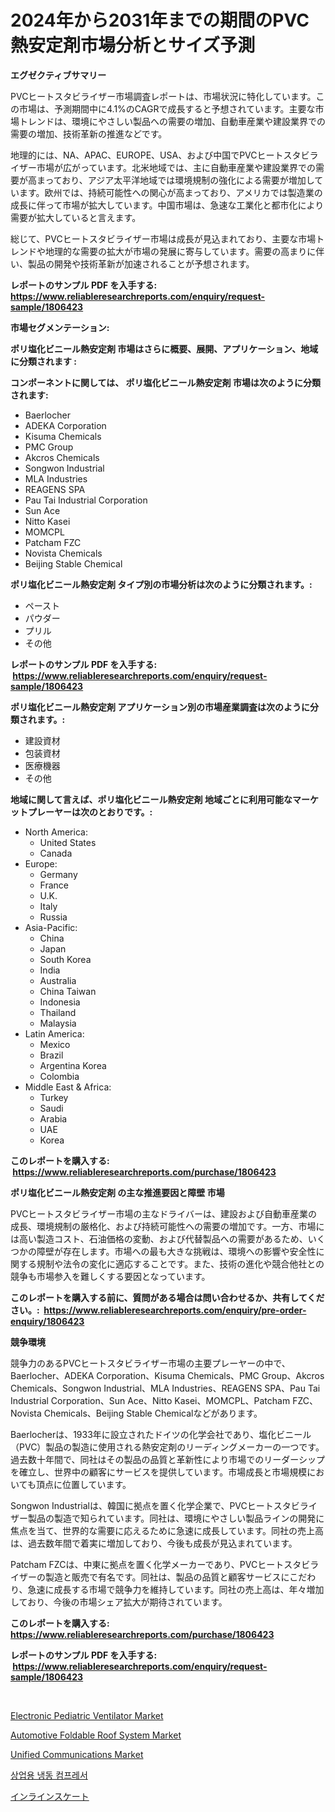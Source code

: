 <p><h1>2024年から2031年までの期間のPVC熱安定剤市場分析とサイズ予測</h1></p><p><strong>エグゼクティブサマリー</strong></p>
<p><p>PVCヒートスタビライザー市場調査レポートは、市場状況に特化しています。この市場は、予測期間中に4.1%のCAGRで成長すると予想されています。主要な市場トレンドは、環境にやさしい製品への需要の増加、自動車産業や建設業界での需要の増加、技術革新の推進などです。</p><p>地理的には、NA、APAC、EUROPE、USA、および中国でPVCヒートスタビライザー市場が広がっています。北米地域では、主に自動車産業や建設業界での需要が高まっており、アジア太平洋地域では環境規制の強化による需要が増加しています。欧州では、持続可能性への関心が高まっており、アメリカでは製造業の成長に伴って市場が拡大しています。中国市場は、急速な工業化と都市化により需要が拡大していると言えます。</p><p>総じて、PVCヒートスタビライザー市場は成長が見込まれており、主要な市場トレンドや地理的な需要の拡大が市場の発展に寄与しています。需要の高まりに伴い、製品の開発や技術革新が加速されることが予想されます。</p></p>
<p><strong>レポートのサンプル PDF を入手する: <a href="https://www.reliableresearchreports.com/enquiry/request-sample/1806423">https://www.reliableresearchreports.com/enquiry/request-sample/1806423</a></strong></p>
<p><strong>市場セグメンテーション:</strong></p>
<p><strong> ポリ塩化ビニール熱安定剤 市場はさらに概要、展開、アプリケーション、地域に分類されます :</strong></p>
<p><strong>コンポーネントに関しては、 ポリ塩化ビニール熱安定剤 市場は次のように分類されます: &nbsp;</strong></p>
<p><ul><li>Baerlocher</li><li>ADEKA Corporation</li><li>Kisuma Chemicals</li><li>PMC Group</li><li>Akcros Chemicals</li><li>Songwon Industrial</li><li>MLA Industries</li><li>REAGENS SPA</li><li>Pau Tai Industrial Corporation</li><li>Sun Ace</li><li>Nitto Kasei</li><li>MOMCPL</li><li>Patcham FZC</li><li>Novista Chemicals</li><li>Beijing Stable Chemical</li></ul></p>
<p><strong> ポリ塩化ビニール熱安定剤 タイプ別の市場分析は次のように分類されます。:</strong></p>
<p><ul><li>ペースト</li><li>パウダー</li><li>プリル</li><li>その他</li></ul></p>
<p><strong>レポートのサンプル PDF を入手する: &nbsp;<a href="https://www.reliableresearchreports.com/enquiry/request-sample/1806423">https://www.reliableresearchreports.com/enquiry/request-sample/1806423</a></strong></p>
<p><strong> ポリ塩化ビニール熱安定剤 アプリケーション別の市場産業調査は次のように分類されます。:</strong></p>
<p><ul><li>建設資材</li><li>包装資材</li><li>医療機器</li><li>その他</li></ul></p>
<p><strong>地域に関して言えば、ポリ塩化ビニール熱安定剤 地域ごとに利用可能なマーケットプレーヤーは次のとおりです。:</strong></p>
<p><ul>
    <li>
        North America:
        <ul>
            <li>United States</li>
            <li>Canada</li>
        </ul>
    </li>
    <li>
        Europe:
        <ul>
            <li>Germany</li>
            <li>France</li>
            <li>U.K.</li>
            <li>Italy</li>
            <li>Russia</li>
        </ul>
    </li>
    <li>
        Asia-Pacific:
        <ul>
            <li>China</li>
            <li>Japan</li>
            <li>South Korea</li>
            <li>India</li>
            <li>Australia</li>
            <li>China Taiwan</li>
            <li>Indonesia</li>
            <li>Thailand</li>
            <li>Malaysia</li>
        </ul>
    </li>
    <li>
        Latin America:
        <ul>
            <li>Mexico</li>
            <li>Brazil</li>
            <li>Argentina Korea</li>
            <li>Colombia</li>
        </ul>
    </li>
    <li>
        Middle East & Africa:
        <ul>
            <li>Turkey</li>
            <li>Saudi</li>
            <li>Arabia</li>
            <li>UAE</li>
            <li>Korea</li>
        </ul>
    </li>
    </ul></p>
<p><strong>このレポートを購入する: &nbsp;<a href="https://www.reliableresearchreports.com/purchase/1806423">https://www.reliableresearchreports.com/purchase/1806423</a></strong></p>
<p><strong>ポリ塩化ビニール熱安定剤 の主な推進要因と障壁 市場</strong></p>
<p><p>PVCヒートスタビライザー市場の主なドライバーは、建設および自動車産業の成長、環境規制の厳格化、および持続可能性への需要の増加です。一方、市場には高い製造コスト、石油価格の変動、および代替製品への需要があるため、いくつかの障壁が存在します。市場への最も大きな挑戦は、環境への影響や安全性に関する規制や法令の変化に適応することです。また、技術の進化や競合他社との競争も市場参入を難しくする要因となっています。</p></p>
<p><strong>このレポートを購入する前に、質問がある場合は問い合わせるか、共有してください。:&nbsp; <a href="https://www.reliableresearchreports.com/enquiry/pre-order-enquiry/1806423">https://www.reliableresearchreports.com/enquiry/pre-order-enquiry/1806423</a></strong></p>
<p><strong>競争環境</strong></p>
<p><p>競争力のあるPVCヒートスタビライザー市場の主要プレーヤーの中で、Baerlocher、ADEKA Corporation、Kisuma Chemicals、PMC Group、Akcros Chemicals、Songwon Industrial、MLA Industries、REAGENS SPA、Pau Tai Industrial Corporation、Sun Ace、Nitto Kasei、MOMCPL、Patcham FZC、Novista Chemicals、Beijing Stable Chemicalなどがあります。</p><p>Baerlocherは、1933年に設立されたドイツの化学会社であり、塩化ビニール（PVC）製品の製造に使用される熱安定剤のリーディングメーカーの一つです。過去数十年間で、同社はその製品の品質と革新性により市場でのリーダーシップを確立し、世界中の顧客にサービスを提供しています。市場成長と市場規模においても頂点に位置しています。</p><p>Songwon Industrialは、韓国に拠点を置く化学企業で、PVCヒートスタビライザー製品の製造で知られています。同社は、環境にやさしい製品ラインの開発に焦点を当て、世界的な需要に応えるために急速に成長しています。同社の売上高は、過去数年間で着実に増加しており、今後も成長が見込まれています。</p><p>Patcham FZCは、中東に拠点を置く化学メーカーであり、PVCヒートスタビライザーの製造と販売で有名です。同社は、製品の品質と顧客サービスにこだわり、急速に成長する市場で競争力を維持しています。同社の売上高は、年々増加しており、今後の市場シェア拡大が期待されています。</p></p>
<p><strong>このレポートを購入する: &nbsp; <a href="https://www.reliableresearchreports.com/purchase/1806423">https://www.reliableresearchreports.com/purchase/1806423</a></strong></p>
<p><strong>レポートのサンプル PDF を入手する: &nbsp;<a href="https://www.reliableresearchreports.com/enquiry/request-sample/1806423">https://www.reliableresearchreports.com/enquiry/request-sample/1806423</a></strong><strong></strong></p>
<p>&nbsp;</p>
<p><p><a href="https://issuu.com/reportprime-2/docs/electronic-pediatric-ventilator-market-size-2030.p">Electronic Pediatric Ventilator Market</a></p><p><a href="https://bubble-tree-ea4.notion.site/Automotive-Foldable-Roof-System-Market-Size-Global-Industry-Overview-Market-Segmentation-and-Forec-d9231254c0174c3ab6b6cf79ebc5147f">Automotive Foldable Roof System Market</a></p><p><a href="https://view.publitas.com/reportprime-1/unified-communications-market-research-report-provides-thorough-industry-overview-which-offers-an-in-depth-analysis-of-product-trends-and-new-market-divisions/">Unified Communications Market</a></p><p><a href="https://github.com/vdhdwjyp90142/Market-Research-Report-List-1/blob/main/93374172102.md">상업용 냉동 컴프레서</a></p><p><a href="https://github.com/sghwr779811674/Market-Research-Report-List-1/blob/main/68400722530.md">インラインスケート</a></p></p>